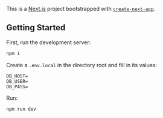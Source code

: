This is a [Next.js](https://nextjs.org/) project bootstrapped with [`create-next-app`](https://github.com/vercel/next.js/tree/canary/packages/create-next-app).

## Getting Started

First, run the development server:

```js
npm i
```

Create a `.env.local` in the directory root and fill in its values:

```env
DB_HOST=
DB_USER=
DB_PASS=
```

Run:

```bash
npm run dev
```
